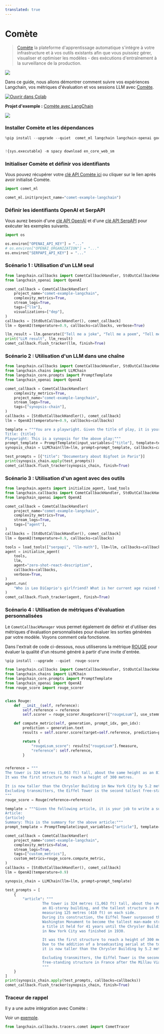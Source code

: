 ```yaml
---
translated: true
---
```


# Comète

>[Comète](https://www.comet.com/) la plateforme d'apprentissage automatique s'intègre à votre infrastructure et à vos outils existants afin que vous puissiez gérer, visualiser et optimiser les modèles - des exécutions d'entraînement à la surveillance de la production.

![](https://user-images.githubusercontent.com/7529846/230328046-a8b18c51-12e3-4617-9b39-97614a571a2d.png)

Dans ce guide, nous allons démontrer comment suivre vos expériences Langchain, vos métriques d'évaluation et vos sessions LLM avec [Comète](https://www.comet.com/site/?utm_source=langchain&utm_medium=referral&utm_campaign=comet_notebook).

<a target="_blank" href="https://colab.research.google.com/github/hwchase17/langchain/blob/master/docs/ecosystem/comet_tracking">
  <img src="https://colab.research.google.com/assets/colab-badge.svg" alt="Ouvrir dans Colab"/>
</a>

**Projet d'exemple :** [Comète avec LangChain](https://www.comet.com/examples/comet-example-langchain/view/b5ZThK6OFdhKWVSP3fDfRtrNF/panels?utm_source=langchain&utm_medium=referral&utm_campaign=comet_notebook)

![](https://user-images.githubusercontent.com/7529846/230326720-a9711435-9c6f-4edb-a707-94b67271ab25.png)

### Installer Comète et les dépendances

```python
%pip install --upgrade --quiet  comet_ml langchain langchain-openai google-search-results spacy textstat pandas


!{sys.executable} -m spacy download en_core_web_sm
```

### Initialiser Comète et définir vos identifiants

Vous pouvez récupérer votre [clé API Comète ici](https://www.comet.com/signup?utm_source=langchain&utm_medium=referral&utm_campaign=comet_notebook) ou cliquer sur le lien après avoir initialisé Comète.

```python
import comet_ml

comet_ml.init(project_name="comet-example-langchain")
```

### Définir les identifiants OpenAI et SerpAPI

Vous aurez besoin d'une [clé API OpenAI](https://platform.openai.com/account/api-keys) et d'une [clé API SerpAPI](https://serpapi.com/dashboard) pour exécuter les exemples suivants.

```python
import os

os.environ["OPENAI_API_KEY"] = "..."
# os.environ["OPENAI_ORGANIZATION"] = "..."
os.environ["SERPAPI_API_KEY"] = "..."
```

### Scénario 1 : Utilisation d'un LLM seul

```python
from langchain.callbacks import CometCallbackHandler, StdOutCallbackHandler
from langchain_openai import OpenAI

comet_callback = CometCallbackHandler(
    project_name="comet-example-langchain",
    complexity_metrics=True,
    stream_logs=True,
    tags=["llm"],
    visualizations=["dep"],
)
callbacks = [StdOutCallbackHandler(), comet_callback]
llm = OpenAI(temperature=0.9, callbacks=callbacks, verbose=True)

llm_result = llm.generate(["Tell me a joke", "Tell me a poem", "Tell me a fact"] * 3)
print("LLM result", llm_result)
comet_callback.flush_tracker(llm, finish=True)
```

### Scénario 2 : Utilisation d'un LLM dans une chaîne

```python
from langchain.callbacks import CometCallbackHandler, StdOutCallbackHandler
from langchain.chains import LLMChain
from langchain_core.prompts import PromptTemplate
from langchain_openai import OpenAI

comet_callback = CometCallbackHandler(
    complexity_metrics=True,
    project_name="comet-example-langchain",
    stream_logs=True,
    tags=["synopsis-chain"],
)
callbacks = [StdOutCallbackHandler(), comet_callback]
llm = OpenAI(temperature=0.9, callbacks=callbacks)

template = """You are a playwright. Given the title of play, it is your job to write a synopsis for that title.
Title: {title}
Playwright: This is a synopsis for the above play:"""
prompt_template = PromptTemplate(input_variables=["title"], template=template)
synopsis_chain = LLMChain(llm=llm, prompt=prompt_template, callbacks=callbacks)

test_prompts = [{"title": "Documentary about Bigfoot in Paris"}]
print(synopsis_chain.apply(test_prompts))
comet_callback.flush_tracker(synopsis_chain, finish=True)
```

### Scénario 3 : Utilisation d'un agent avec des outils

```python
from langchain.agents import initialize_agent, load_tools
from langchain.callbacks import CometCallbackHandler, StdOutCallbackHandler
from langchain_openai import OpenAI

comet_callback = CometCallbackHandler(
    project_name="comet-example-langchain",
    complexity_metrics=True,
    stream_logs=True,
    tags=["agent"],
)
callbacks = [StdOutCallbackHandler(), comet_callback]
llm = OpenAI(temperature=0.9, callbacks=callbacks)

tools = load_tools(["serpapi", "llm-math"], llm=llm, callbacks=callbacks)
agent = initialize_agent(
    tools,
    llm,
    agent="zero-shot-react-description",
    callbacks=callbacks,
    verbose=True,
)
agent.run(
    "Who is Leo DiCaprio's girlfriend? What is her current age raised to the 0.43 power?"
)
comet_callback.flush_tracker(agent, finish=True)
```

### Scénario 4 : Utilisation de métriques d'évaluation personnalisées

Le `CometCallbackManager` vous permet également de définir et d'utiliser des métriques d'évaluation personnalisées pour évaluer les sorties générées par votre modèle. Voyons comment cela fonctionne.

Dans l'extrait de code ci-dessous, nous utiliserons la métrique [ROUGE](https://huggingface.co/spaces/evaluate-metric/rouge) pour évaluer la qualité d'un résumé généré à partir d'une invite d'entrée.

```python
%pip install --upgrade --quiet  rouge-score
```

```python
from langchain.callbacks import CometCallbackHandler, StdOutCallbackHandler
from langchain.chains import LLMChain
from langchain_core.prompts import PromptTemplate
from langchain_openai import OpenAI
from rouge_score import rouge_scorer


class Rouge:
    def __init__(self, reference):
        self.reference = reference
        self.scorer = rouge_scorer.RougeScorer(["rougeLsum"], use_stemmer=True)

    def compute_metric(self, generation, prompt_idx, gen_idx):
        prediction = generation.text
        results = self.scorer.score(target=self.reference, prediction=prediction)

        return {
            "rougeLsum_score": results["rougeLsum"].fmeasure,
            "reference": self.reference,
        }


reference = """
The tower is 324 metres (1,063 ft) tall, about the same height as an 81-storey building.
It was the first structure to reach a height of 300 metres.

It is now taller than the Chrysler Building in New York City by 5.2 metres (17 ft)
Excluding transmitters, the Eiffel Tower is the second tallest free-standing structure in France .
"""
rouge_score = Rouge(reference=reference)

template = """Given the following article, it is your job to write a summary.
Article:
{article}
Summary: This is the summary for the above article:"""
prompt_template = PromptTemplate(input_variables=["article"], template=template)

comet_callback = CometCallbackHandler(
    project_name="comet-example-langchain",
    complexity_metrics=False,
    stream_logs=True,
    tags=["custom_metrics"],
    custom_metrics=rouge_score.compute_metric,
)
callbacks = [StdOutCallbackHandler(), comet_callback]
llm = OpenAI(temperature=0.9)

synopsis_chain = LLMChain(llm=llm, prompt=prompt_template)

test_prompts = [
    {
        "article": """
                 The tower is 324 metres (1,063 ft) tall, about the same height as
                 an 81-storey building, and the tallest structure in Paris. Its base is square,
                 measuring 125 metres (410 ft) on each side.
                 During its construction, the Eiffel Tower surpassed the
                 Washington Monument to become the tallest man-made structure in the world,
                 a title it held for 41 years until the Chrysler Building
                 in New York City was finished in 1930.

                 It was the first structure to reach a height of 300 metres.
                 Due to the addition of a broadcasting aerial at the top of the tower in 1957,
                 it is now taller than the Chrysler Building by 5.2 metres (17 ft).

                 Excluding transmitters, the Eiffel Tower is the second tallest
                 free-standing structure in France after the Millau Viaduct.
                 """
    }
]
print(synopsis_chain.apply(test_prompts, callbacks=callbacks))
comet_callback.flush_tracker(synopsis_chain, finish=True)
```

### Traceur de rappel

Il y a une autre intégration avec Comète :

Voir un [exemple](/docs/integrations/callbacks/comet_tracing).

```python
from langchain.callbacks.tracers.comet import CometTracer
```
